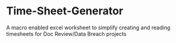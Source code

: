 # Time-Sheet-Generator
A macro enabled excel worksheet to simplify creating and reading timesheets for Doc Review/Data Breach projects

